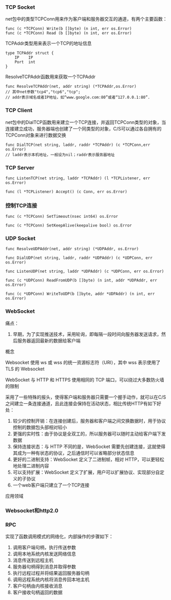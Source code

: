 ### TCP Socket
net包中的类型TCPConn用来作为客户端和服务器交互的通道，有两个主要函数：
```
func (c *TCPConn) Write(b []byte) (n int, err os.Error)
func (c *TCPConn) Read (b []byte) (n int, err os.Error)
```
TCPAddr类型用来表示一个TCP的地址信息
```
type TCPAddr struct {
    IP    IP
    Port  int
}
```
ResolveTCPAddr函数用来获取一个TCPAddr
```
func ResolveTCPAddr(net, addr string) (*TCPAddr,os.Error)
// 其中net参数"tcp4","tcp6","tcp"; 
// addr表示域名或者IP地址，如“www.google.com:80”或者“127.0.0.1:80”.
```


### TCP Client
net包中的DialTCP函数用来建立一个TCP连接，并返回TCPConn类型的对象，当连接建立成功，服务器端也创建了一个同类型的对象，C/S可以通过各自拥有的TCPConn对象来进行数据交换
```
func DialTCP(net string, laddr, raddr *TCPAddr) (c *TCPConn,err os.Error)
// laddr表示本机地址，一般设为nil；raddr表示服务器地址

```


### TCP Server
```
func ListenTCP(net string, laddr *TCPAddr) (l *TCPListener, err os.Error)

func (l *TCPListener) Accept() (c Conn, err os.Error)
```

### 控制TCP连接
```
func (c *TCPConn) SetTimeout(nsec int64) os.Error

func (c *TCPConn) SetKeepAlive(keepalive bool) os.Error
```

### UDP Socket
```
func ResolveUDPAddr(net, addr string) (*UDPAddr, os.Error)

func DialUDP(net string, laddr, raddr *UDPAddr) (c *UDPConn, err os.Error)

func ListenUDP(net string, laddr *UDPAddr) (c *UDPConn, err os.Error)

func (c *UDPConn) ReadFromUDP(b []byte) (n int, addr *UDPAddr, err os.Error)

func (c *UDPConn) WriteToUDP(b []byte, addr *UDPAddr) (n int, err os.Error)
```



### WebSocket
痛点：

1. 早期，为了实现推送技术，采用轮询，即每隔一段时间向服务器发送请求，然后服务器返回最新的数据给客户端


概念

Websocket 使用 ws 或 wss 的统一资源标志符（URI），其中 wss 表示使用了 TLS 的 Websocket

WebSocket 与 HTTP 和 HTTPS 使用相同的 TCP 端口，可以绕过大多数防火墙的限制


采用了一些特殊的报头，使得客户端和服务器只需要一个握手动作，就可以在C/S之间建立一条连接通道，且此连接会保持在活动状态，相比传统HTTP有如下好处：
1. 较少的控制开销：在连接创建后，服务器和客户端之间交换数据时，用于协议控制的数据包头部相对较小
2. 更强的实时性：由于协议是全双工的，所以服务器可以随时主动给客户端下发数据
3. 保持连接状态：与 HTTP 不同的是，WebSocket 需要先创建连接，这就使得其成为一种有状态的协议，之后通信时可以省略部分状态信息
4. 更好的二进制支持：WebSocket 定义了二进制帧，相对 HTTP，可以更轻松地处理二进制内容
5. 可以支持扩展：WebSocket 定义了扩展，用户可以扩展协议、实现部分自定义的子协议
6. 一个web客户端只建立了一个TCP连接
   
应用领域



###  Websocket和http2.0


### RPC
实现了函数调用模式的网络化，内部操作的步骤如下：
1. 调用客户端句柄，执行传送参数
2. 调用本地系统内核发送网络信息
3. 消息传送到远程主机
4. 服务器句柄得到消息并取得参数
5. 执行远程过程并将结果返回服务器句柄
6. 调用远程系统内核将消息传回本地主机
7. 客户句柄由内核接收消息
8. 客户接收句柄返回的数据
